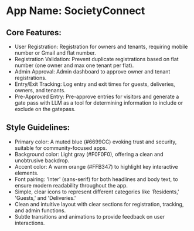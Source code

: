 # **App Name**: SocietyConnect

## Core Features:

- User Registration: Registration for owners and tenants, requiring mobile number or Gmail and flat number.
- Registration Validation: Prevent duplicate registrations based on flat number (one owner and max one tenant per flat).
- Admin Approval: Admin dashboard to approve owner and tenant registrations.
- Entry/Exit Tracking: Log entry and exit times for guests, deliveries, owners, and tenants.
- Pre-Approved Entry: Pre-approve entries for visitors and generate a gate pass with LLM as a tool for determining information to include or exclude on the gatepass.

## Style Guidelines:

- Primary color: A muted blue (#6699CC) evoking trust and security, suitable for community-focused apps.
- Background color: Light gray (#F0F0F0), offering a clean and unobtrusive backdrop.
- Accent color: A warm orange (#FFB347) to highlight key interactive elements.
- Font pairing: 'Inter' (sans-serif) for both headlines and body text, to ensure modern readability throughout the app.
- Simple, clear icons to represent different categories like 'Residents,' 'Guests,' and 'Deliveries.'
- Clean and intuitive layout with clear sections for registration, tracking, and admin functions.
- Subtle transitions and animations to provide feedback on user interactions.